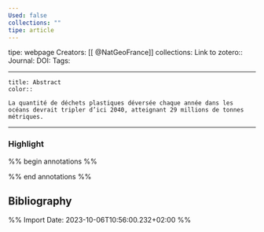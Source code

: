 ```yaml
---
Used: false
collections: ""
tipe: article
---
```

tipe: webpage
Creators: [[ @NatGeoFrance]]
collections: 
Link to zotero:: 
Journal: 
DOI: 
Tags: 

---
```ad-note
title: Abstract
color:: 

La quantité de déchets plastiques déversée chaque année dans les océans devrait tripler d’ici 2040, atteignant 29 millions de tonnes métriques.

```

---
### Highlight

%% begin annotations %%

%% end annotations %%

## Bibliography



%% Import Date: 2023-10-06T10:56:00.232+02:00 %%
